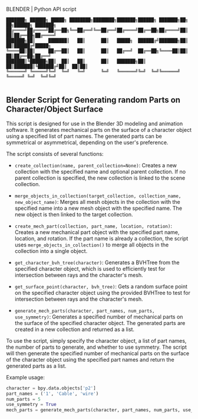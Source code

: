 BLENDER | Python API script
```
███████╗ ██████╗ █████╗ ████████╗████████╗███████╗██████╗ ███████╗██╗   ██╗██████╗ ███████╗
██╔════╝██╔════╝██╔══██╗╚══██╔══╝╚══██╔══╝██╔════╝██╔══██╗██╔════╝██║   ██║██╔══██╗██╔════╝
███████╗██║     ███████║   ██║      ██║   █████╗  ██████╔╝███████╗██║   ██║██████╔╝█████╗  
╚════██║██║     ██╔══██║   ██║      ██║   ██╔══╝  ██╔══██╗╚════██║██║   ██║██╔══██╗██╔══╝  
███████║╚██████╗██║  ██║   ██║      ██║   ███████╗██║  ██║███████║╚██████╔╝██║  ██║██║     
╚══════╝ ╚═════╝╚═╝  ╚═╝   ╚═╝      ╚═╝   ╚══════╝╚═╝  ╚═╝╚══════╝ ╚═════╝ ╚═╝  ╚═╝╚═╝     
                                                                                           
```
## Blender Script for Generating random Parts on Character/Object Surface

This script is designed for use in the Blender 3D modeling and animation software. It generates mechanical parts on the surface of a character object using a specified list of part names. The generated parts can be symmetrical or asymmetrical, depending on the user's preference.

The script consists of several functions:

- `create_collection(name, parent_collection=None)`: Creates a new collection with the specified name and optional parent collection. If no parent collection is specified, the new collection is linked to the scene collection.

- `merge_objects_in_collection(target_collection, collection_name, new_object_name)`: Merges all mesh objects in the collection with the specified name into a new mesh object with the specified name. The new object is then linked to the target collection.

- `create_mech_part(collection, part_name, location, rotation)`: Creates a new mechanical part object with the specified part name, location, and rotation. If the part name is already a collection, the script uses `merge_objects_in_collection()` to merge all objects in the collection into a single object.

- `get_character_bvh_tree(character)`: Generates a BVHTree from the specified character object, which is used to efficiently test for intersection between rays and the character's mesh.

- `get_surface_point(character, bvh_tree)`: Gets a random surface point on the specified character object using the provided BVHTree to test for intersection between rays and the character's mesh.

- `generate_mech_parts(character, part_names, num_parts, use_symmetry)`: Generates a specified number of mechanical parts on the surface of the specified character object. The generated parts are created in a new collection and returned as a list.

To use the script, simply specify the character object, a list of part names, the number of parts to generate, and whether to use symmetry. The script will then generate the specified number of mechanical parts on the surface of the character object using the specified part names and return the generated parts as a list.

Example usage:

```python
character = bpy.data.objects['p2']
part_names = ('1', 'Cable', 'wire')
num_parts = 5
use_symmetry = True
mech_parts = generate_mech_parts(character, part_names, num_parts, use_symmetry)
